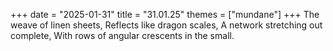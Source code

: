 +++
date = "2025-01-31"
title = "31.01.25"
themes = ["mundane"]
+++
The weave of linen sheets,
Reflects like dragon scales,
A network stretching out complete,
With rows of angular crescents in the small.
